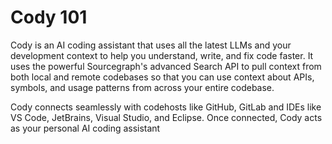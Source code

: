 # Cody 101
Cody is an AI coding assistant that uses all the latest LLMs and your development context to help you understand, write, and fix code faster. It uses the powerful Sourcegraph's advanced Search API to pull context from both local and remote codebases so that you can use context about APIs, symbols, and usage patterns from across your entire codebase.

Cody connects seamlessly with codehosts like GitHub, GitLab and IDEs like VS Code, JetBrains, Visual Studio, and Eclipse. Once connected, Cody acts as your personal AI coding assistant


